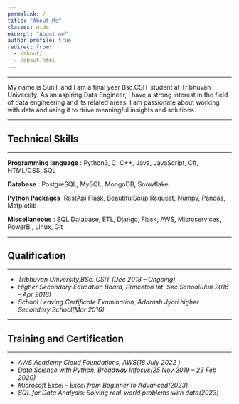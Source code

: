 ```yaml
---
permalink: /
title: "About Me"
classes: wide
excerpt: "About me"
author_profile: true
redirect_from: 
  - /about/
  - /about.html
---
```

------------


My name is Sunil, and I am a final year Bsc.CSIT student at Tribhuvan University. As an aspiring Data Engineer, I have a strong interest in the field of data engineering and its related areas. I am passionate about working with data and using it to drive meaningful insights and solutions.

---

## Technical Skills
------------
**Programming language** : Python3, C, C++, Java, JavaScript, C#, HTML/CSS, SQL 

**Database** : PostgreSQL, MySQL, MongoDB, Snowflake

**Python Packages** :RestApi Flask, BeautifulSoup,Request, Numpy, Pandas, Matplotlib

**Miscellaneous** : SQL Database, ETL, Django, Flask, AWS, Microservices, PowerBi, Linux, Git

 
---
## Qualification
------------
* _Tribhuvan University,BSc. CSIT (Dec 2018 – Ongoing)_
* _Higher Secondary Education Board, Princeton Int. Sec School(Jun 2016 - Apr 2018)_
* _School Leaving Certificate  Examination, Adarash Jyoti higher Secondary School(Mar 2016)_


--------
## Training and Certification
---------
* _AWS Academy Cloud Foundations, AWS(18 July 2022 )_
* _Data Science with Python, Broadway Infosys(25 Nov 2019 – 23 Feb 2020)_ 
* _Microsoft Excel - Excel from Beginner to Advanced(2023)_
* _SQL for Data Analysis: Solving real-world problems with data(2023)_






